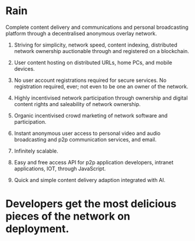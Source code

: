 # Rain
Complete content delivery and communications and personal broadcasting platform through a decentralised anonymous overlay network.

1) Striving for simplicity, network speed, content indexing, distributed network ownership auctionable through and registered on a blockchain.

2) User content hosting on distributed URLs, home PCs, and mobile devices.

3) No user account registrations required for secure services. No registration required, ever; not even to be one an owner of the network.

4) Highly incentivised network participation through ownership and digital content rights and saleability of network ownership.

5) Organic incentivised crowd marketing of network software and participation.

6) Instant anonymous user access to personal video and audio broadcasting and p2p communication services, and email.

7) Infinitely scalable.

8) Easy and free access API for p2p application developers, intranet applications, IOT, through JavaScript.

9) Quick and simple content delivery adaption integrated with AI.

# Developers get the most delicious pieces of the network on deployment.
